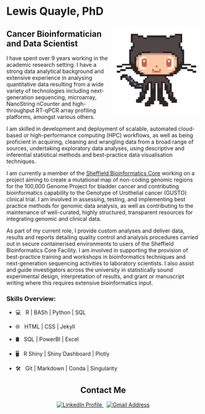 # Lewis Quayle, PhD

<img align='right' src="https://raw.githubusercontent.com/iCharlesZ/FigureBed/master/img/octocat.gif" width="230">

## Cancer Bioinformatician and Data Scientist

I have spent over 9 years working in the academic research setting. I have a strong data analytical background and extensive experience in analysing quantitative data resulting from a wide variety of technologies including next-generation sequencing, microarray, NanoString nCounter and high-throughput RT-qPCR array profiling platforms, amongst various others.

I am skilled in development and deployment of scalable, automated cloud-based or high-performance computing (HPC) workflows, as well as being proficient in acquiring, cleaning and wrangling data from a broad range of sources, undertaking exploratory data analyses, using descriptive and inferential statistical methods and best-practice data visualisation techniques.

I am currently a member of the <a href="https://sbc.shef.ac.uk./" target="_blank">Sheffield Bioinformatics Core</a> working on a project aiming to create a mutational map of non-coding genomic regions for the 100,000 Genome Project for bladder cancer and contributing bioinformatics capability to the Genotype of Urothelial cancer (GUSTO) clinical trial. I am involved in assessing, testing, and implementing best practice methods for genomic data analysis, as well as contributing to the maintenance of well-curated, highly structured, transparent resources for integrating genomic and clinical data.

As part of my current role, I provide custom analyses and deliver data, results and reports detailing quality control and analysis procedures carried out in secure containerised environments to users of the Sheffield Bioinformatics Core Facility. I am involved in supporting the provision of best-practice training and workshops in bioinformatics techniques and next-generation sequencing activities to laboratory scientists. I also assist and guide investigators across the university in statistically sound experimental design, interpretation of results, and grant or manuscript writing where this requires extensive bioinformatics input.

### Skills Overview:

- &#x1F4BB; &nbsp; R | BASh | Python | SQL

- &#x1F310; &nbsp; HTML | CSS | Jekyll

- &#x1F6E2; &nbsp; SQL | PowerBI | Excel

- &#x1F5A5; &nbsp; R Shiny | Shiny Dashboard | Plotly

- &#x1F6E0; &nbsp; Git | Markdown | Conda | Singularity

<h2 align="center">Contact Me</h2>

<p align="center">
  
  <a  href="https://www.linkedin.com/in/lewis-quayle" target="_blank" >
    <img src="https://www.vectorlogo.zone/logos/linkedin/linkedin-icon.svg" alt="LinkedIn Profile" height="30" width="30">
  </a>
  &nbsp;
  <a  href="mailto:drlquayle@gmail.com" target="_blank" >
    <img src="https://www.vectorlogo.zone/logos/gmail/gmail-icon.svg" alt="Gmail Address" height="30" width="30">
  </a>
  
